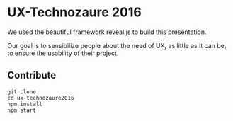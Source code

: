 # UX-Technozaure 2016

We used the beautiful framework reveal.js to build this presentation.

Our goal is to sensibilize people about the need of UX, as little as it can be, to ensure the usability of their project.

## Contribute

```
git clone
cd ux-technozaure2016
npm install
npm start
```
